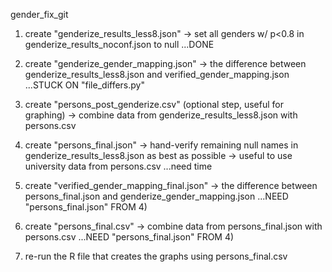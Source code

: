 gender_fix_git

1) create "genderize_results_less8.json"
	-> set all genders w/ p<0.8 in genderize_results_noconf.json to null
	...DONE

2) create "genderize_gender_mapping.json"
	-> the difference between genderize_results_less8.json and verified_gender_mapping.json
	...STUCK ON "file_differs.py"

3) create "persons_post_genderize.csv" (optional step, useful for graphing)
	-> combine data from genderize_results_less8.json with persons.csv

4) create "persons_final.json"
	-> hand-verify remaining null names in genderize_results_less8.json as best as possible
	-> useful to use university data from persons.csv
	...need time

5) create "verified_gender_mapping_final.json"
	-> the difference between persons_final.json and genderize_gender_mapping.json
	...NEED "persons_final.json" FROM 4)

6) create "persons_final.csv"
	-> combine data from persons_final.json with persons.csv
	...NEED "persons_final.json" FROM 4)

7) re-run the R file that creates the graphs using persons_final.csv